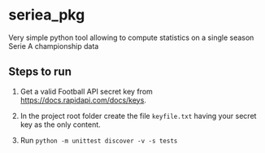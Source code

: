 # seriea_pkg
Very simple python tool allowing to compute statistics on a single season Serie A championship data

## Steps to run

1. Get a valid Football API secret key from https://docs.rapidapi.com/docs/keys.

1. In the project root folder create the file `keyfile.txt` having your secret key as the only content.

1. Run `python -m unittest discover -v -s tests`
